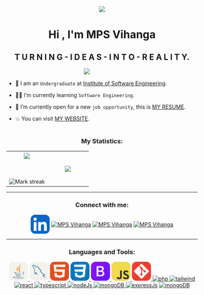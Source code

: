 <p align="center"><picture> <img src = "https://github.com/7oSkaaa/7oSkaaa/blob/main/Images/about_me.gif?raw=true" width = 180px></picture></p>

<h1 align="center"> Hi , I'm MPS Vihanga </h1> 
<h2 align="center"> T U R N I N G - I D E A S - I N T O - R E A L I T Y.  </h2>


<picture> <img align="right" src="https://github.com/7oSkaaa/7oSkaaa/blob/main/Images/Right_Side.gif?raw=true" width = 300px></picture>

<br>

- :school: I am an `Undergraduate` at [Institute of Software Engineering](https://www.ijse.lk/).
  
- :student: I’m currently learning `Software Engineering`.

- :thinking: I’m currently open for a new `job opportunity`, this is [MY RESUME](#).

- :boom: You can visit [MY WEBSITE](#).
<br><br>

<h3 align="center">My Statistics:</h3>
<p align="center">
<table align="center">
<tr border="none">
<td width="50%" align="center">
  
  <img  align="center"  src="https://github-readme-stats.vercel.app/api?username=VihangaMPS&theme=dark&show_icons=true&count_private=true" />
  <br><br><br></br>
  <img  title="🔥 Get streak stats for your profile at git.io/streak-stats" alt="Mark streak" src="https://github-readme-streak-stats.herokuapp.com/?user=VihangaMPS&theme=dark&hide_border=false" /> 
</td>
<td width="50%" align="center">

  <img  align="center"  src="https://github-readme-stats.anuraghazra1.vercel.app/api/top-langs/?username=VihangaMPS&theme=dark&hide_border=false&no-bg=true&no-frame=true&langs_count=10"/>
  
  </td>
</tr>
</table>

---

<h3 align="center">Connect with me:</h3>
<p align="center">
<a href="https://www.linkedin.com/in/mps-vihanga-7127611a6/" target="blank"><img align="center" src="https://github.com/tandpfun/skill-icons/blob/main/icons/LinkedIn.svg" alt="MPS Vihanga" height="50" width="50" /></a>
<a href="" target="blank"><img align="center" src="https://raw.githubusercontent.com/rahuldkjain/github-profile-readme-generator/master/src/images/icons/Social/stack-overflow.svg" alt="MPS Vihanga" height="50" width="50" /></a>
<a href="" target="blank"><img align="center" src="https://raw.githubusercontent.com/rahuldkjain/github-profile-readme-generator/master/src/images/icons/Social/facebook.svg" alt="MPS Vihanga" height="50" width="50" /></a>
<a href="" target="blank"><img align="center" src="https://www.edigitalagency.com.au/wp-content/uploads/new-Instagram-icon-png-full-colour.png" alt="MPS Vihanga" height="50" width="50" /></a>
</p>

---

<h3 align="center">Languages and Tools:</h3>
<p align="center"> 
    <a href="#" target="_blank" > <img src="https://github.com/tandpfun/skill-icons/blob/main/icons/Java-Light.svg" alt="java" width="50" height="50"/> </a> 
    <a href="#" target="_blank" > <img src="https://github.com/tandpfun/skill-icons/blob/main/icons/MySQL-Light.svg" alt="mysql" width="50" height="50"/> </a>
    <a href="#" target="_blank" > <img src="https://github.com/tandpfun/skill-icons/blob/main/icons/HTML.svg" alt="html5" width="50" height="50"/> </a> 
    <a href="#" target="_blank" > <img src="https://github.com/tandpfun/skill-icons/blob/main/icons/CSS.svg" alt="css3" width="50" height="50"/> </a>
    <a href="#" target="_blank" > <img src="https://github.com/tandpfun/skill-icons/blob/main/icons/Bootstrap.svg" alt="bootstrap" width="50" height="50"/> </a> 
    <a href="#" target="_blank" > <img src="https://github.com/tandpfun/skill-icons/blob/main/icons/JavaScript.svg" alt="javascript" width="50" height="50"/> </a> 
    <a href="#" target="_blank" > <img src="https://github.com/tandpfun/skill-icons/blob/main/icons/Git.svg" alt="git" width="50" height="50"/> </a> 
    <a href="#" target="_blank" > <img src="https://github.com/Scar1109/skill-icons/blob/Scar1109/icons/PHP-Light.svg" alt="php" width="50" height="50"/> </a>
    <a href="#" target="_blank" > <img src="https://github.com/Scar1109/skill-icons/blob/Scar1109/icons/TailwindCSS-Light.svg" alt="tailwind" width="50" height="50"/</a>
    <a href="#" target="_blank" > <img src="https://github.com/Scar1109/skill-icons/blob/main/icons/React-Light.svg" alt="react" width="50" height="50"/> </a>
    <a href="#" target="_blank" > <img src="https://github.com/Scar1109/skill-icons/blob/main/icons/TypeScript.svg" alt="typescript" width="50" height="50"/> </a>
    <a href="#" target="_blank" > <img src="https://github.com/Scar1109/skill-icons/blob/main/icons/NodeJS-Light.svg" alt="nodeJs" width="50" height="50"/> </a>
    <a href="#" target="_blank" > <img src="https://github.com/Scar1109/skill-icons/blob/main/icons/MongoDB.svg" alt="mongoDB" width="50" height="50"/> </a>
    <a href="#" target="_blank" > <img src="https://github.com/Scar1109/skill-icons/blob/main/icons/ExpressJS-Light.svg" alt="expressJs" width="50" height="50"/></a>
    <a href="#" target="_blank" > <img src="https://github.com/Scar1109/skill-icons/blob/main/icons/MongoDB.svgg" alt="mongoDB" width="50" height="50"/> </a>
</p>

